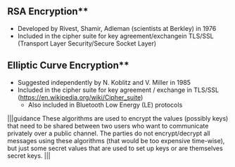 ## RSA Encryption**
- Developed by Rivest, Shamir, Adleman (scientists at Berkley) in 1976
- Included in the cipher suite for key agreement/exchangein TLS/SSL (Transport Layer Security/Secure Socket Layer)
## Elliptic Curve Encryption**
- Suggested independently by N. Koblitz and V. Miller in 1985
- Included in the cipher suite for key agreement / exchange in TLS/SSL (https://en.wikipedia.org/wiki/Cipher_suite)
	- Also included in Bluetooth Low Energy (LE) protocols

|||guidance
These algorithms are used to encrypt the values (possibly keys) that need to be shared between two users who want to communicate privately over a public channel. The parties do not encrypt/decrypt all messages using these algorithms (that would be too expensive time-wise), but just some secret values that are used to set up keys or are themselves secret keys.
|||